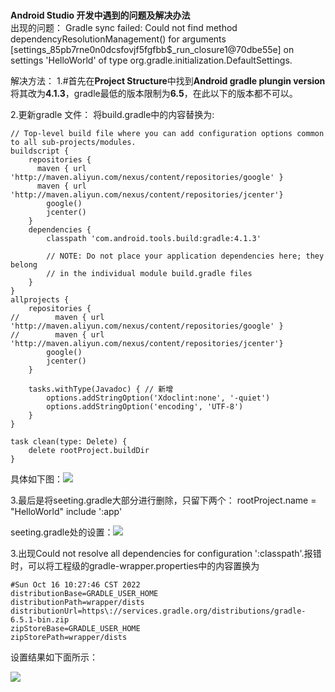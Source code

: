 **<br>Android Studio 开发中遇到的问题及解决办法</br>**
出现的问题：
Gradle sync failed: Could not find method dependencyResolutionManagement() for arguments [settings_85pb7rne0n0dcsfovjf5fgfbb$_run_closure1@70dbe55e] on settings 'HelloWorld' of type org.gradle.initialization.DefaultSettings. 

解决方法：
1.#首先在**Project Structure**中找到**Android gradle plungin version**将其改为**4.1.3**，gradle最低的版本限制为**6.5**，在此以下的版本都不可以。

2.更新gradle 文件：
将build.gradle中的内容替换为:

```
// Top-level build file where you can add configuration options common to all sub-projects/modules.
buildscript {
    repositories {
      maven { url 'http://maven.aliyun.com/nexus/content/repositories/google' }
      maven { url 'http://maven.aliyun.com/nexus/content/repositories/jcenter'}
        google()
        jcenter()
    }
    dependencies {
        classpath 'com.android.tools.build:gradle:4.1.3'

        // NOTE: Do not place your application dependencies here; they belong
        // in the individual module build.gradle files
    }
}
allprojects {
    repositories {
//        maven { url 'http://maven.aliyun.com/nexus/content/repositories/google' }
//        maven { url 'http://maven.aliyun.com/nexus/content/repositories/jcenter'}
        google()
        jcenter()
    }

    tasks.withType(Javadoc) { // 新增
        options.addStringOption('Xdoclint:none', '-quiet')
        options.addStringOption('encoding', 'UTF-8')
    }
}

task clean(type: Delete) {
    delete rootProject.buildDir
}
```

具体如下图：![](https://kjimg10.360buyimg.com/ott/jfs/t1/143277/37/29407/68677/63287bd9Ee4dd37ab/1dbaa815db530c24.png)

3.最后是将seeting.gradle大部分进行删除，只留下两个：
rootProject.name = "HelloWorld"
include ':app'

seeting.gradle处的设置：![](https://kjimg10.360buyimg.com/ott/jfs/t1/105104/2/31522/8388/63287c56E18b25efc/7839e426df1a66b5.png)
    
3.出现Could not resolve all dependencies for configuration ':classpath'.报错时，可以将工程级的gradle-wrapper.properties中的内容置换为

```
#Sun Oct 16 10:27:46 CST 2022
distributionBase=GRADLE_USER_HOME
distributionPath=wrapper/dists
distributionUrl=https\://services.gradle.org/distributions/gradle-6.5.1-bin.zip
zipStoreBase=GRADLE_USER_HOME
zipStorePath=wrapper/dists
```

设置结果如下面所示：

![](https://m.360buyimg.com/babel/jfs/t1/184032/36/29384/32869/634b7361E88c43991/cd53d45a82c5c8e8.png)

